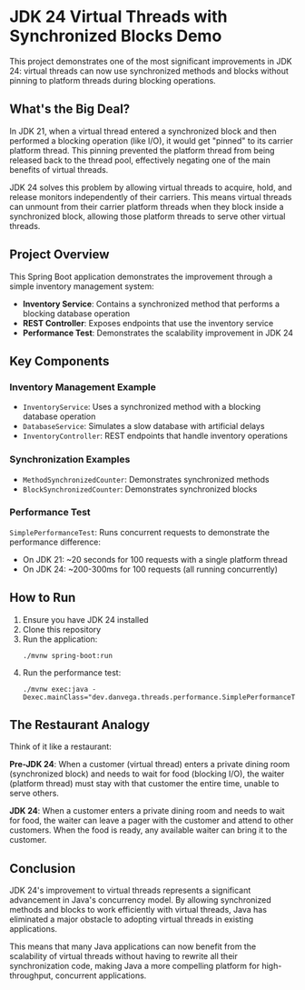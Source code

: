 # JDK 24 Virtual Threads with Synchronized Blocks Demo

This project demonstrates one of the most significant improvements in JDK 24: virtual threads can now use synchronized methods and blocks without pinning to platform threads during blocking operations.

## What's the Big Deal?

In JDK 21, when a virtual thread entered a synchronized block and then performed a blocking operation (like I/O), it would get "pinned" to its carrier platform thread. This pinning prevented the platform thread from being released back to the thread pool, effectively negating one of the main benefits of virtual threads.

JDK 24 solves this problem by allowing virtual threads to acquire, hold, and release monitors independently of their carriers. This means virtual threads can unmount from their carrier platform threads when they block inside a synchronized block, allowing those platform threads to serve other virtual threads.

## Project Overview

This Spring Boot application demonstrates the improvement through a simple inventory management system:

- **Inventory Service**: Contains a synchronized method that performs a blocking database operation
- **REST Controller**: Exposes endpoints that use the inventory service
- **Performance Test**: Demonstrates the scalability improvement in JDK 24

## Key Components

### Inventory Management Example

- `InventoryService`: Uses a synchronized method with a blocking database operation
- `DatabaseService`: Simulates a slow database with artificial delays
- `InventoryController`: REST endpoints that handle inventory operations

### Synchronization Examples

- `MethodSynchronizedCounter`: Demonstrates synchronized methods
- `BlockSynchronizedCounter`: Demonstrates synchronized blocks

### Performance Test

`SimplePerformanceTest`: Runs concurrent requests to demonstrate the performance difference:
- On JDK 21: ~20 seconds for 100 requests with a single platform thread
- On JDK 24: ~200-300ms for 100 requests (all running concurrently)

## How to Run

1. Ensure you have JDK 24 installed
2. Clone this repository
3. Run the application:
   ```
   ./mvnw spring-boot:run
   ```
4. Run the performance test:
   ```
   ./mvnw exec:java -Dexec.mainClass="dev.danvega.threads.performance.SimplePerformanceTest"
   ```

## The Restaurant Analogy

Think of it like a restaurant:

**Pre-JDK 24**: When a customer (virtual thread) enters a private dining room (synchronized block) and needs to wait for food (blocking I/O), the waiter (platform thread) must stay with that customer the entire time, unable to serve others.

**JDK 24**: When a customer enters a private dining room and needs to wait for food, the waiter can leave a pager with the customer and attend to other customers. When the food is ready, any available waiter can bring it to the customer.

## Conclusion

JDK 24's improvement to virtual threads represents a significant advancement in Java's concurrency model. By allowing synchronized methods and blocks to work efficiently with virtual threads, Java has eliminated a major obstacle to adopting virtual threads in existing applications.

This means that many Java applications can now benefit from the scalability of virtual threads without having to rewrite all their synchronization code, making Java a more compelling platform for high-throughput, concurrent applications.